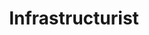 ---
title: Infrastructurist
crosslinks:
- New_American_System
- nyc
- collapse
- science
- nottheonion
- transit
---